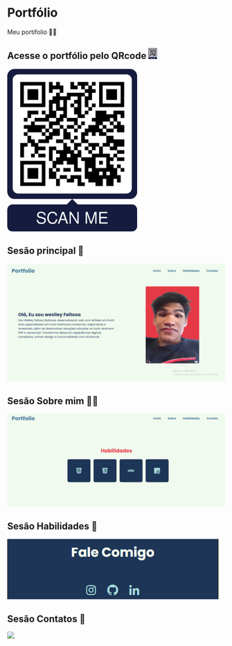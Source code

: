 # Portfólio
Meu portifolio 🧑‍💻

<div class="print">
    <h2>Acesse o portfólio pelo QRcode <img src="imagens/readme/QRcode.png" width="20px"></h2>
    <img src="imagens/readme/QRcode.png" width="300px" 
    <br>
    <h2>Sesão principal 📂</h2>
    <img src="imagens/readme/print2.PNG">
    <br>
    <h2>Sesão Sobre mim 🙋‍♂️</h2>
    <img src="imagens/readme/print3.PNG">
    <br>
    <h2>Sesão Habilidades 🚀</h2>
    <img src="imagens/readme/print4.PNG">
    <br>
    <h2>Sesão Contatos 📱</h2>
    <img src="imagens/readme/print5.PNG">
    <br>
</div>
